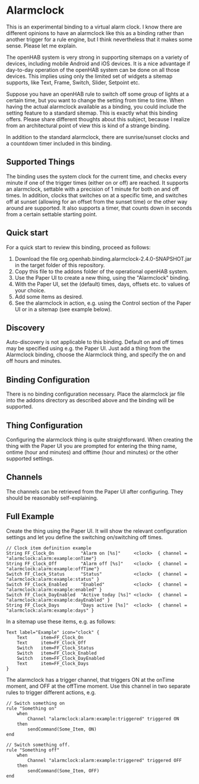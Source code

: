 # <bindingName> Alarmclock

This is an experimental binding to a virtual alarm clock. I know there are different opinions to have an alarmclock like this as a binding rather than another trigger for a rule engine, but I think nevertheless that it makes some sense. Please let me explain.

The openHAB system is very strong in supporting sitemaps on a variety of devices, including mobile Android and iOS devices. It is a nice advantage if day-to-day operation of the openHAB system can be done on all those devices. This implies using only the limited set of widgets a sitemap supports, like Text, Frame, Switch, Slider, Setpoint etc.   

Suppose you have an openHAB rule to switch off some group of lights at a certain time, but you want to change the setting from time to time. When having the actual alarmclock available as a binding, you could include the setting feature to a standard sitemap. This is exactly what this binding offers. Please share different thoughts about this subject, because I realize from an architectural point of view this is kind of a strange binding. 

In addition to the standard alarmclock, there are sunrise/sunset clocks and a countdown timer included in this binding.

## Supported Things

The binding uses the system clock for the current time, and checks every minute if one of the trigger times (either on or off) are reached. It supports an alarmclock, settable with a precision of 1 minute for both on and off times. In addition, clocks that switches on at a specific time, and switches off at sunset (allowing for an offset from the sunset time) or the other way around are supported.
It also supports a timer, that counts down in seconds from a certain settable starting point.

## Quick start

For a quick start to review this binding, proceed as follows:

1. Download the file org.openhab.binding.alarmclock-2.4.0-SNAPSHOT.jar in the target folder of this repository.
2. Copy this file to the addons folder of the operational openHAB system.
3. Use the Paper UI to create a new thing, using the "Alarmclock" binding.
4. With the Paper UI, set the (default) times, days, offsets etc. to values of your choice. 
5. Add some items as desired.
6. See the alarmclock in action, e.g. using the Control section of the Paper UI or in a sitemap (see example below).

## Discovery

Auto-discovery is not applicable to this binding. Default on and off times may be specified using e.g. the Paper UI. Just add a thing from the Alarmclock binding, choose the Alarmclock thing, and specify the on and off hours and minutes.

## Binding Configuration

There is no binding configuration necessary. Place the alarmclock jar file into the addons directory as described above and the binding will be supported.

## Thing Configuration

Configuring the alarmclock thing is quite straightforward. When creating the thing with the Paper UI you are prompted for entering the thing name, ontime (hour and minutes) and offtime (hour and minutes) or the other supported settings.  

## Channels

The channels can be retrieved from the Paper UI after configuring. They should be reasonably self-explaining.


## Full Example

Create the thing using the Paper UI. It will show the relevant configuration settings and let you define the switching on/switching off times.

```
// Clock item definition example
String FF_Clock_On          "Alarm on [%s]"     <clock>  { channel = "alarmclock:alarm:example:onTime"}
String FF_Clock_Off         "Alarm off [%s]"    <clock>  { channel = "alarmclock:alarm:example:offTime"}
Switch FF_Clock_Status      "Status"            <clock>  { channel = "alarmclock:alarm:example:status" } 
Switch FF_Clock_Enabled     "Enabled"           <clock>  { channel = "alarmclock:alarm:example:enabled" } 
Switch FF_Clock_DayEnabled  "Active today [%s]" <clock>  { channel = "alarmclock:alarm:example:dayEnabled" } 
String FF_Clock_Days        "Days active [%s]"  <clock>  { channel = "alarmclock:alarm:example:days" } 
```

In a sitemap use these items, e.g. as follows:

```
Text label="Example" icon="clock" {
    Text     item=FF_Clock_On
    Text     item=FF_Clock_Off
    Switch   item=FF_Clock_Status
    Switch   item=FF_Clock_Enabled
    Switch   item=FF_Clock_DayEnabled
    Text     item=FF_Clock_Days
}

```

The alarmclock has a trigger channel, that triggers ON at the onTime moment, and OFF at the offTime moment. Use this channel in two separate rules to trigger different actions, e.g.

```
// Switch something on
rule "Something on"
    when
        Channel "alarmclock:alarm:example:triggered" triggered ON
    then
        sendCommand(Some_Item, ON)
end

// Switch something off.
rule "Something off"
    when
        Channel "alarmclock:alarm:example:triggered" triggered OFF
    then
        sendCommand(Some_Item, OFF)
end
```

